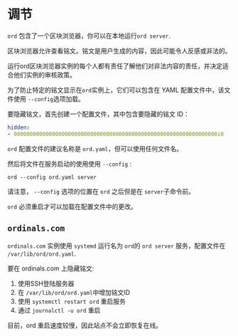调节
==========

`ord` 包含了一个区块浏览器，你可以在本地运行`ord server`.

区块浏览器允许查看铭文。铭文是用户生成的内容，因此可能令人反感或非法的。


运行ord区块浏览器实例的每个人都有责任了解他们对非法内容的责任，并决定适合他们实例的审核政策。



为了防止特定的铭文显示在`ord`实例上，它们可以包含在 YAML 配置文件中，该文件使用 `--config`选项加载。



要隐藏铭文，首先创建一个配置文件，其中包含要隐藏的铭文 ID：


```yaml
hidden:
- 0000000000000000000000000000000000000000000000000000000000000000i0
```




`ord` 配置文件的建议名称是 `ord.yaml`，但可以使用任何文件名。


然后将文件在服务启动的使用使用 `--config` :

`ord --config ord.yaml server`

请注意， `--config` 选项的位置在  `ord` 之后但是在  `server`子命令前。

`ord` 必须重启才可以加载在配置文件中的更改。



`ordinals.com`
--------------

`ordinals.com` 实例使用 `systemd` 运行名为 `ord`的 `ord server` 服务，配置文件在 `/var/lib/ord/ord.yaml`.


要在 ordinals.com 上隐藏铭文:

1. 使用SSH登陆服务器
2. 在 `/var/lib/ord/ord.yaml`中增加铭文ID
3. 使用 `systemctl restart ord` 重启服务
4. 通过 `journalctl -u ord` 重启

目前，ord 重启速度较慢，因此站点不会立即恢复在线。

